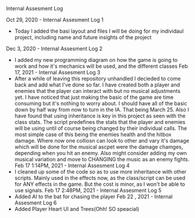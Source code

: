 Internal Assesment Log

Oct 29, 2020 - Internal Assesment Log 1
- Today I added the basi layout and files I will be doing for my individaul project, including name and future insights of the project

Dec 3, 2020 - Internal Assesment Log 2
- I added my new programming diagram on how the game is going to work and how it's mechanics will be used, and the different classes
Feb 17, 2021 - Internal Assesment Log 3
- After a while of leaving this repository unhandled I decieded to come  back and add what I've done so far. I have created both a player and enemies that the player can interact with but no musical adjustments yet. I have noticed that just making the basic of the game are time consuming but it's nothing to worry about. I should have all of the basic down by half way from now to turn in the IA. That being March 25. Also I have found that using inheritance is key in this project as seen with the class stats. The script predefines the stats that the player and enemies will be using until of course being changed by their individual calls. The most simple case of this being the enemies health and the hitbox damage. Where now one colliosn can look to other and vary it's damage which will be done for the musical ascpet were the damage chamges, depending when you hit an enemy. Also might consider adding my own musical variation and move to CHANGING the music as an enemy fights.
Feb 17 1:14PM, 2021 - Internal Assesment Log 4
- I cleaned up some of the code so as to use more inheritance with other scripts. Mainly used in the effects now, as the class/script can be used for ANY effects in the game. But the cost is minor, as I won't be able to use signals.
Feb 17 2:48PM, 2021 - Internal Assesment Log 5
- Added AI to the bat for chasing the player
Feb 22 , 2021 - Internal Assesment Log 6
- Added Player Heart UI and Trees(Ohh! SO speacial)
